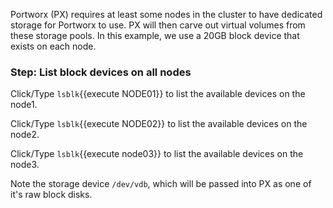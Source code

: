 Portworx (PX) requires at least some nodes in the cluster to have dedicated storage for Portworx to use.  PX will then carve out virtual volumes from these storage pools.  In this example, we use a 20GB block device that exists on each node.

### Step: List block devices on all nodes

Click/Type `lsblk`{{execute NODE01}} to list the available devices on the node1.

Click/Type `lsblk`{{execute NODE02}} to list the available devices on the node2.

Click/Type `lsblk`{{execute node03}} to list the available devices on the node3.

Note the storage device `/dev/vdb`, which will be passed into PX as one of it's raw block disks.
